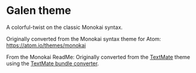# Galen theme

A colorful-twist on the classic Monokai syntax.

Originally converted from the Monokai syntax theme for Atom:
https://atom.io/themes/monokai

From the Monokai ReadMe:
Originally converted from the [TextMate](http://www.monokai.nl/blog/wp-content/asdev/Monokai.tmTheme)
theme using the [TextMate bundle converter](http://flight-manual.atom.io/hacking-atom/sections/converting-from-textmate/).
